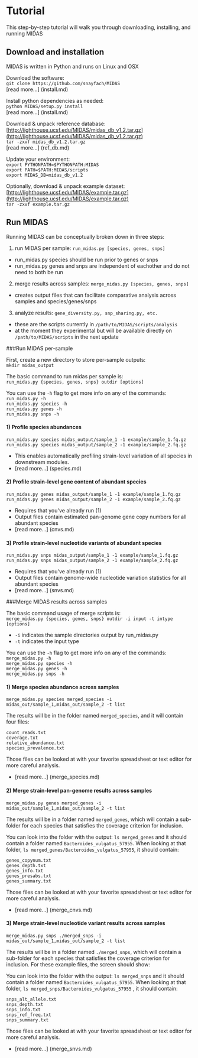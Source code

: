 # Tutorial

This step-by-step tutorial will walk you through downloading, installing, and running MIDAS

## Download and installation
MIDAS is written in Python and runs on Linux and OSX  

Download the software:  
`git clone https://github.com/snayfach/MIDAS`  
[read more...] (install.md)

Install python dependencies as needed:  
`python MIDAS/setup.py install`  
[read more...] (install.md)

Download & unpack reference database:  
[http://lighthouse.ucsf.edu/MIDAS/midas_db_v1.2.tar.gz](http://lighthouse.ucsf.edu/MIDAS/midas_db_v1.2.tar.gz)  
`tar -zxvf midas_db_v1.2.tar.gz`  
[read more...] (ref_db.md)

Update your environment:  
`export PYTHONPATH=$PYTHONPATH:MIDAS`  
`export PATH=$PATH:MIDAS/scripts`   
`export MIDAS_DB=midas_db_v1.2`  

Optionally, download & unpack example dataset:  
[http://lighthouse.ucsf.edu/MIDAS/example.tar.gz](http://lighthouse.ucsf.edu/MIDAS/example.tar.gz)  
`tar -zxvf example.tar.gz`


## Run MIDAS

Running MIDAS can be conceptually broken down in three steps:  
1) run MIDAS per sample: `run_midas.py [species, genes, snps]`  
* run_midas.py species should be run prior to genes or snps  
* run_midas.py genes and snps are independent of eachother and do not need to both be run  

2) merge results across samples: `merge_midas.py [species, genes, snps]`  
* creates output files that can facilitate comparative analysis across samples and species/genes/snps  

3) analyze results: `gene_diversity.py, snp_sharing.py, etc.`  
* these are the scripts currently in `/path/to/MIDAS/scripts/analysis`  
* at the moment they experimental but will be available directly on `/path/to/MIDAS/scripts` in the next update

###Run MIDAS per-sample

First, create a new directory to store per-sample outputs:  
`mkdir midas_output`  

The basic command to run midas per sample is:  
 `run_midas.py {species, genes, snps} outdir [options]`
 
You can use the `-h` flag to get more info on any of the commands:  
`run_midas.py -h`  
`run_midas.py species -h`  
`run_midas.py genes -h`  
`run_midas.py snps -h`   

#### 1) Profile species abundances
`run_midas.py species midas_output/sample_1 -1 example/sample_1.fq.gz`  
`run_midas.py species midas_output/sample_2 -1 example/sample_2.fq.gz`

* This enables automatically profiling strain-level variation of all species in downstream modules. 
* [read more...] (species.md)

#### 2) Profile strain-level gene content of abundant species  
`run_midas.py genes midas_output/sample_1 -1 example/sample_1.fq.gz`  
`run_midas.py genes midas_output/sample_2 -1 example/sample_2.fq.gz` 

* Requires that you've already run (1)
* Output files contain estimated pan-genome gene copy numbers for all abundant species 
* [read more...] (cnvs.md)

#### 3) Profile strain-level nucleotide variants of abundant species
`run_midas.py snps midas_output/sample_1 -1 example/sample_1.fq.gz`  
`run_midas.py snps midas_output/sample_2 -1 example/sample_2.fq.gz` 

* Requires that you've already run (1)  
* Output files contain genome-wide nucleotide variation statistics for all abundant species 
* [read more...] (snvs.md)


###Merge MIDAS results across samples

The basic command usage of merge scripts is:  
 `merge_midas.py {species, genes, snps} outdir -i input -t intype [options]`

* `-i` indicates the sample directories output by run_midas.py  
* `-t` indicates the input type

You can use the `-h` flag to get more info on any of the commands:  
`merge_midas.py -h`  
`merge_midas.py species -h`  
`merge_midas.py genes -h`  
`merge_midas.py snps -h`   


#### 1) Merge species abundance across samples 

`merge_midas.py species merged_species -i midas_out/sample_1,midas_out/sample_2 -t list`     

The results will be in the folder named `merged_species`, and it will contain four files:  
```
count_reads.txt  
coverage.txt  
relative_abundance.txt  
species_prevalence.txt  
```
Those files can be looked at with your favorite spreadsheet or text editor for more careful analysis.

* [read more...] (merge_species.md)

#### 2) Merge strain-level pan-genome results across samples 
`merge_midas.py genes merged_genes -i midas_out/sample_1,midas_out/sample_2 -t list`  

The results will be in a folder named `merged_genes`, which will contain a sub-folder for each species that satisfies the coverage criterion for inclusion.

You can look into the folder with the output:
`ls merged_genes`
and it should contain a folder named `Bacteroides_vulgatus_57955`.
When looking at that folder, `ls merged_genes/Bacteroides_vulgatus_57955`, it should contain:  
```
genes_copynum.txt
genes_depth.txt
genes_info.txt
genes_presabs.txt
genes_summary.txt
```
Those files can be looked at with your favorite spreadsheet or text editor for more careful analysis.

* [read more...] (merge_cnvs.md)

#### 3) Merge strain-level nucleotide variant results across samples  
`merge_midas.py snps ./merged_snps -i midas_out/sample_1,midas_out/sample_2 -t list`    

The results will be in a folder named `./merged_snps`, which will contain a sub-folder for each species that satisfies the coverage criterion for inclusion.
For these example files, the screen should show:

You can look into the folder with the output:
`ls merged_snps`
and it should contain a folder named `Bacteroides_vulgatus_57955`.
When looking at that folder, `ls merged_snps/Bacteroides_vulgatus_57955` , it should contain:  
```
snps_alt_allele.txt  
snps_depth.txt  
snps_info.txt  
snps_ref_freq.txt  
snps_summary.txt
```
Those files can be looked at with your favorite spreadsheet or text editor for more careful analysis.

* [read more...] (merge_snvs.md)

